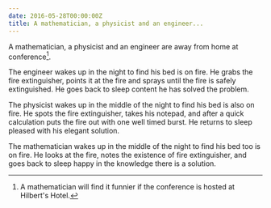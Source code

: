 ```yaml
---
date: 2016-05-28T00:00:00Z
title: A mathematician, a physicist and an engineer...
---
```


A mathematician, a physicist and an engineer are away from home at conference[^1].

The engineer wakes up in the night to find his bed is on fire. He grabs the fire extinguisher, points it at the fire and sprays until the fire is safely extinguished. He goes back to sleep content he has solved the problem.

The physicist wakes up in the middle of the night to find his bed is also on fire. He spots the fire extinguisher, takes his notepad, and after a quick calculation puts the fire out with one well timed burst. He returns to sleep pleased with his elegant solution.

The mathematician wakes up in the middle of the night to find his bed too is on fire. He looks at the fire, notes the existence of fire extinguisher, and goes back to sleep happy in the knowledge there is a solution.

[^1]: A mathematician will find it funnier if the conference is hosted at Hilbert's Hotel.
